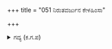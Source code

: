 +++
title = "051 ನಿರುತವರ್ಜುನ ಕೇಳಹಿಂಸಾ"

+++

<details><summary>ಗದ್ಯ (ಕ.ಗ.ಪ) </summary>

51. ಶ್ರೇಷ್ಠವಾದ ಅಹಿಂಸಾ ಧರ್ಮದ ನಿಜರೂಪವನ್ನು ಹೇಳುತ್ತೇನೆ, ದೃಢ ಮನಸ್ಸಿನಿಂದ ಕೇಳು ಅರ್ಜುನಾ, ಸತ್ಯಸ್ವರೂಪಿಯೂ, ಚಿನ್ಮಯನೂ, ಆನಂದರೂಪಿಯೂ, ಏಕೈಕ ಸ್ಥಿರರೂಪಿಯೂ ಅನುಪಮನೂ ಆದ, ಆತ್ಮನ ಸ್ವರೂಪವನ್ನು ತಿಳಿಯದೆ ನಾನು ಪಾಪಿ (ನರಕಿ) ಜಡ (ದೇಹಿ) ಜೀವ ಜೀವಾತ್ಮ ಎಂದು ತಿಳಿಯುವ ಬಾಲಿಶತನ ಹಿಂಸೆಯ ತತ್ವವಾಗಿದೆ. ಈ ಬಾಲಿಶತನವನ್ನು ತೊರೆದು ಸತ್ಯವನ್ನು ತಿಳಿದರೆ ಅದೇ ಅಹಿಂಸೆ ಎಂದು ತಿಳಿ ಎಂದನು.
</details>
